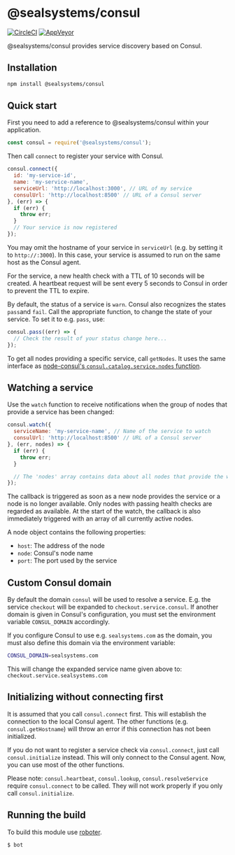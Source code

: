 # @sealsystems/consul

[![CircleCI](https://circleci.com/gh/sealsystems/seal-consul.svg?style=svg)](https://circleci.com/gh/sealsystems/seal-consul)
[![AppVeyor](https://ci.appveyor.com/api/projects/status/3y40yyflrpw10hao?svg=true)](https://ci.appveyor.com/project/Plossys/seal-consul)

@sealsystems/consul provides service discovery based on Consul.

## Installation

```bash
npm install @sealsystems/consul
```

## Quick start

First you need to add a reference to @sealsystems/consul within your application.

```javascript
const consul = require('@sealsystems/consul');
```

Then call `connect` to register your service with Consul.

```javascript
consul.connect({
  id: 'my-service-id',
  name: 'my-service-name',
  serviceUrl: 'http://localhost:3000', // URL of my service
  consulUrl: 'http://localhost:8500' // URL of a Consul server
}, (err) => {
  if (err) {
    throw err;
  }
  // Your service is now registered
});
```

You may omit the hostname of your service in `serviceUrl` (e.g. by setting it to `http://:3000`). In this case, your service is assumed to run on the same host as the Consul agent.

For the service, a new health check with a TTL of 10 seconds will be created. A heartbeat request will be sent every 5 seconds to Consul in order to prevent the TTL to expire.

By default, the status of a service is `warn`. Consul also recognizes the states `pass`and `fail`. Call the appropriate function, to change the state of your service. To set it to e.g. `pass`, use:

```javascript
consul.pass((err) => {
  // Check the result of your status change here...
});
```

To get all nodes providing a specific service, call `getNodes`. It uses the same interface as [node-consul's `consul.catalog.service.nodes` function](https://github.com/silas/node-consul#catalog-service-nodes).

## Watching a service

Use the `watch` function to receive notifications when the group of nodes that provide a service has been changed:

```javascript
consul.watch({
  serviceName: 'my-service-name', // Name of the service to watch
  consulUrl: 'http://localhost:8500' // URL of a Consul server
}, (err, nodes) => {
  if (err) {
    throw err;
  }

  // The 'nodes' array contains data about all nodes that provide the watched service
});
```

The callback is triggered as soon as a new node provides the service or a node is no longer available. Only nodes with passing health checks are regarded as available. At the start of the watch, the callback is also immediately triggered with an array of all currently active nodes.

A node object contains the following properties:
- `host`: The address of the node
- `node`: Consul's node name
- `port`: The port used by the service


## Custom Consul domain

By default the domain `consul` will be used to resolve a service. E.g. the service `checkout` will be expanded to `checkout.service.consul`. If another domain is given in Consul's configuration, you must set the environment variable `CONSUL_DOMAIN` accordingly.

If you configure Consul to use e.g. `sealsystems.com` as the domain, you must also define this domain via the environment variable:

```bash
CONSUL_DOMAIN=sealsystems.com
```

This will change the expanded service name given above to: `checkout.service.sealsystems.com`

## Initializing without connecting first

It is assumed that you call `consul.connect` first. This will establish the connection to the local Consul agent. The other functions (e.g. `consul.getHostname`) will throw an error if this connection has not been initialized.

If you do not want to register a service check via `consul.connect`, just call `consul.initialize` instead. This will only connect to the Consul agent. Now, you can  use most of the other functions.

Please note: `consul.heartbeat`, `consul.lookup`, `consul.resolveService` require `consul.connect` to be called. They will not work properly if you only call `consul.initialize`.

## Running the build

To build this module use [roboter](https://www.npmjs.com/package/roboter).

```bash
$ bot
```
